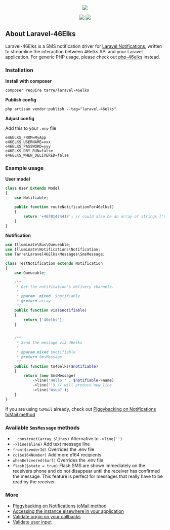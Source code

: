 <p align="center"><img src="https://i.imgur.com/32yAGi9.png"></p>

<p align="center">
<a href="https://packagist.org/packages/tarre/laravel-46elks"><img src="https://img.shields.io/packagist/v/tarre/laravel-46elks?style=flat-square"></a>
<a href="https://packagist.org/packages/tarre/laravel-46elks"><img src="https://img.shields.io/packagist/l/tarre/laravel-46elks?style=flat-square"></a>
</p>

## About Laravel-46Elks

Laravel-46Elks is a SMS notification driver for [Laravel Notifications](https://laravel.com/docs/6.x/notifications), written to streamline the interaction between 46elks API and your Laravel application.
For generic PHP usage, please check out [php-46elks](https://github.com/tarreislam/php-46elks) instead.

### Installation

**Install with composer**

```
composer require tarre/laravel-46elks
```

**Publish config**

``php artisan vendor:publish --tag="laravel-46elks"``

**Adjust config**

Add this to your `.env` file
```dotenv
e46ELKS_FROM=MyApp
e46ELKS_USERNAME=xxx
e46ELKS_PASSWORD=yyy
e46ELKS_DRY_RUN=false
e46ELKS_WHEN_DELIVERED=false
```

### Example usage

**User model**
```php
class User Extends Model
{
    use Notifiable;

    public function routeNotificationFor46elks()
    {
        return '+46701474417'; // could also be an array of strings ['number1', 'number2'] etc
    }
}
```

**Notification**

```php
use Illuminate\Bus\Queueable;
use Illuminate\Notifications\Notification;
use Tarre\Laravel46Elks\Messages\SmsMessage;

class TestNotification extends Notification
{
    use Queueable;

    /**
     * Get the notification's delivery channels.
     *
     * @param  mixed  $notifiable
     * @return array
     */
    public function via($notifiable)
    {
        return ['46elks'];
    }


    /**
     * Send the message via 46elks
     *
     * @param mixed $notifiable
     * @return SmsMessage
     */
    public function to46elks($notifiable)
    {
        return (new SmsMessage)
            ->line('Hello ' . $notifiable->name)
            ->line('') // will produce new line
            ->line('Wsup?');
    }
}
````

If you are using `toMail` already, check out [Piggybacking on Notifications toMail method](docs/piggybacking-to-mail.md)

### Available `SmsMessage` methods

* `__construct(array $lines)` Alternative to `->line('')` 
* `->line($line)` Add text message line
* `from($senderId)` Overrides the .env file
* `cc($e164Number)` Add more e164 recipients
* `whenDelivered($url)` Overrides the .env file
* `flash($state = true)` Flash SMS are shown immediately on the receivers phone and do not disappear until the receiver has confirmed the message. This feature is perfect for messages that really have to be read by the receiver.



### More

* [Piggybacking on Notifications toMail method](docs/piggybacking-to-mail.md)
* [Accessing the instance elsewhere in your application](docs/accessing-elsewhere.md)
* [Validate origin on your callbacks](docs/validate-origin-callbacks.md)
* [Validate user input](docs/validate-input.md)
